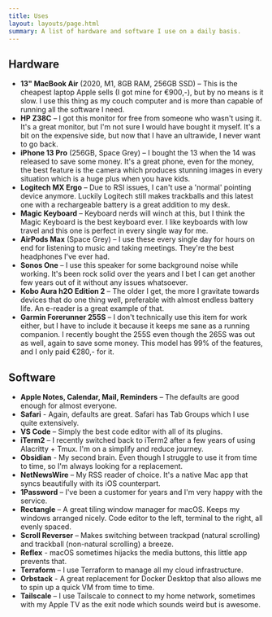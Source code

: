 ```yaml
---
title: Uses
layout: layouts/page.html
summary: A list of hardware and software I use on a daily basis.
---
```


## Hardware

- **13" MacBook Air** (2020, M1, 8GB RAM, 256GB SSD) – This is the cheapest laptop Apple sells (I got mine for €900,-), but by no means is it slow. I use this thing as my couch computer and is more than capable of running all the software I need.
- **HP Z38C** – I got this monitor for free from someone who wasn't using it. It's a great monitor, but I'm not sure I would have bought it myself. It's a bit on the expensive side, but now that I have an ultrawide, I never want to go back.
- **iPhone 13 Pro** (256GB, Space Grey) – I bought the 13 when the 14 was released to save some money. It's a great phone, even for the money, the best feature is the camera which produces stunning images in every situation which is a huge plus when you have kids.
- **Logitech MX Ergo** – Due to RSI issues, I can't use a 'normal' pointing device anymore. Luckily Logitech still makes trackballs and this latest one with a rechargeable battery is a great addition to my desk.
- **Magic Keyboard** – Keyboard nerds will winch at this, but I think the Magic Keyboard is the best keyboard ever. I like keyboards with low travel and this one is perfect in every single way for me.
- **AirPods Max** (Space Grey) – I use these every single day for hours on end for listening to music and taking meetings. They're the best headphones I've ever had.
- **Sonos One** – I use this speaker for some background noise while working. It's been rock solid over the years and I bet I can get another few years out of it without any issues whatsoever.
- **Kobo Aura h2O Edition 2** – The older I get, the more I gravitate towards devices that do one thing well, preferable with almost endless battery life. An e-reader is a great example of that.
- **Garmin Forerunner 255S** – I don't technically use this item for work either, but I have to include it because it keeps me sane as a running companion. I recently bought the 255S even though the 265S was out as well, again to save some money. This model has 99% of the features, and I only paid €280,- for it.

## Software

- **Apple Notes, Calendar, Mail, Reminders** – The defaults are good enough for almost everyone.
- **Safari** - Again, defaults are great. Safari has Tab Groups which I use quite extensively.
- **VS Code** – Simply the best code editor with all of its plugins.
- **iTerm2** – I recently switched back to iTerm2 after a few years of using Alacritty + Tmux. I'm on a simplify and reduce journey.
- **Obsidian** - My second brain. Even though I struggle to use it from time to time, so I'm always looking for a replacement.
- **NetNewsWire** – My RSS reader of choice. It's a native Mac app that syncs beautifully with its iOS counterpart.
- **1Password** – I've been a customer for years and I'm very happy with the service.
- **Rectangle** – A great tiling window manager for macOS. Keeps my windows arranged nicely. Code editor to the left, terminal to the right, all evenly spaced.
- **Scroll Reverser** – Makes switching between trackpad (natural scrolling) and trackball (non-natural scrolling) a breeze.
- **Reflex** - macOS sometimes hijacks the media buttons, this little app prevents that.
- **Terraform** – I use Terraform to manage all my cloud infrastructure.
- **Orbstack** - A great replacement for Docker Desktop that also allows me to spin up a quick VM from time to time.
- **Tailscale** – I use Tailscale to connect to my home network, sometimes with my Apple TV as the exit node which sounds weird but is awesome.
